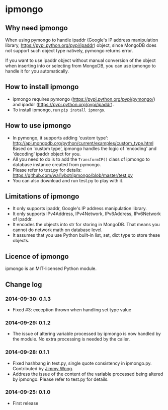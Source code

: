 # ipmongo

## Why need ipmongo

When using pymongo to handle ipaddr (Google's IP address manipulation library, <https://pypi.python.org/pypi/ipaddr>) object, since MongoDB does not support such object type natively, pymongo returns error.

If you want to use ipaddr object without manual conversion of the object when inserting into or selecting from MongoDB, you can use ipmongo to handle it for you automatically.

## How to install ipmongo

*   ipmongo requires pymongo (<https://pypi.python.org/pypi/pymongo/>) and ipaddr (<https://pypi.python.org/pypi/ipaddr>).
*   To install ipmongo, run `pip install ipmongo`.

## How to use ipmongo

*   In pymongo, it supports adding 'custom type': <http://api.mongodb.org/python/current/examples/custom_type.html>  
    Based on 'custom type', ipmongo handles the logic of 'encoding' and 'decoding' ipaddr object for you.
*   All you need to do is to add the `TransformIP()` class of ipmongo to database instance created from pymongo.
*   Please refer to test.py for details: <https://github.com/wal1ybot/ipmongo/blob/master/test.py>
*   You can also download and run test.py to play with it.

## Limitations of ipmongo

*   It only supports ipaddr, Google's IP address manipulation library.
*   It only supports IPv4Address, IPv4Network, IPv6Address, IPv6Network of ipaddr.
*   It encodes the objects into str for storing in MongoDB. That means you cannot do network math on database level.
*   It assumes that you use Python built-in list, set, dict type to store these objects.

## Licence of ipmongo

ipmongo is an MIT-licensed Python module.

## Change log

### 2014-09-30: 0.1.3

*   Fixed #3: exception thrown when handling set type value

### 2014-09-29: 0.1.2

*   The issue of altering variable processed by ipmongo is now handled by the module. No extra processing is needed by the caller.

### 2014-09-28: 0.1.1

*   Fixed hashbang in test.py, single quote consistency in ipmongo.py. Contributed by [Jimmy Wong](https://github.com/wyuenho).
*   Address the issue of the content of the variable processed being altered by ipmongo. Please refer to test.py for details.

### 2014-09-25: 0.1.0

*   First release

